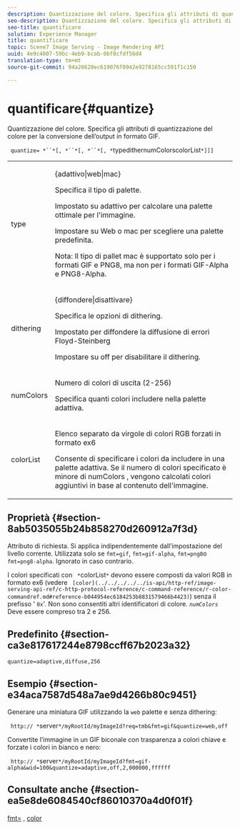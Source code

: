 ```yaml
---
description: Quantizzazione del colore. Specifica gli attributi di quantizzazione del colore per la conversione dell’output in formato GIF.
seo-description: Quantizzazione del colore. Specifica gli attributi di quantizzazione del colore per la conversione dell’output in formato GIF.
seo-title: quantificare
solution: Experience Manager
title: quantificare
topic: Scene7 Image Serving - Image Rendering API
uuid: 4e9c4807-59bc-4eb9-bcab-0bf0cfdf56d4
translation-type: tm+mt
source-git-commit: 94a26628ec619076f0942e9278165cc591f1c150

---
```



# quantificare{#quantize}

Quantizzazione del colore. Specifica gli attributi di quantizzazione del colore per la conversione dell’output in formato GIF.

` quantize= *``*[, *``*[, *``*[, *`typedithernumColorscolorList`*]]]`

<table id="table_A669A9058C8043A5BAE80B03A13B015B"> 
 <tbody> 
  <tr> 
   <td colname="col1"> <p> <span class="codeph"> <span class="varname"> type </span></span> </p> </td> 
   <td colname="col2"> <p> <span class="codeph"> {adattivo|web|mac} </span> </p> <p>Specifica il tipo di palette. </p> <p>Impostato su <span class="codeph"> adattivo </span> per calcolare una palette ottimale per l'immagine. </p> <p>Impostare su <span class="codeph"> Web </span> o <span class="codeph"> mac </span> per scegliere una palette predefinita. </p> <p> <p>Nota:  Il tipo <span class="codeph"> di </span> pallet mac è supportato solo per i formati GIF e PNG8, ma non per i formati GIF-Alpha e PNG8-Alpha. </p> </p> </td> 
  </tr> 
  <tr> 
   <td colname="col1"> <p> <span class="codeph"> <span class="varname"> dithering </span></span> </p> </td> 
   <td colname="col2"> <p> <span class="codeph"> {diffondere|disattivare} </span> </p> <p>Specifica le opzioni di dithering. </p> <p>Impostato per <span class="codeph"> diffondere </span> la diffusione di errori Floyd-Steinberg </p> <p>Impostare su <span class="codeph"> off </span> per disabilitare il dithering. </p> </td> 
  </tr> 
  <tr> 
   <td colname="col1"> <p> <span class="codeph"> <span class="varname"> numColors </span></span> </p> </td> 
   <td colname="col2"> <p>Numero di colori di uscita (2-256) </p> <p>Specifica quanti colori includere nella <span class="codeph"> palette </span> adattiva. </p> </td> 
  </tr> 
  <tr> 
   <td colname="col1"> <p> <span class="codeph"> <span class="varname"> colorList </span></span> </p> </td> 
   <td colname="col2"> <p>Elenco separato da virgole di colori RGB forzati in formato ex6 </p> <p>Consente di specificare i colori da includere in una <span class="codeph"> palette </span> adattiva. Se il numero di colori specificato è minore di <span class="codeph"> numColors <span class="varname"> </span> </span>, vengono calcolati colori aggiuntivi in base al contenuto dell'immagine. </p> </td> 
  </tr> 
 </tbody> 
</table>

## Proprietà {#section-8ab5035055b24b858270d260912a7f3d}

Attributo di richiesta. Si applica indipendentemente dall’impostazione del livello corrente. Utilizzata solo se `fmt=gif`, `fmt=gif-alpha`, `fmt=png8`o `fmt=png8-alpha`. Ignorato in caso contrario.

I colori specificati con ` *`colorList`*` devono essere composti da valori RGB in formato ex6 (vedere ` [color](../../../../../is-api/http-ref/image-serving-api-ref/c-http-protocol-reference/c-command-reference/r-color-commandref.md#reference-b044954ec6184253b8831579466b4423)`) senza il prefisso &#39; `0x`&#39;. Non sono consentiti altri identificatori di colore. *`numColors`* Deve essere compreso tra 2 e 256.

## Predefinito {#section-ca3e817617244e8798ccff67b2023a32}

`quantize=adaptive,diffuse,256`

## Esempio {#section-e34aca7587d548a7ae9d4266b80c9451}

Generare una miniatura GIF utilizzando la `web` palette e senza dithering:

` http:// *`server`*/myRootId/myImageId?req=tmb&fmt=gif&quantize=web,off`

Convertite l’immagine in un GIF biconale con trasparenza a colori chiave e forzate i colori in bianco e nero:

` http:// *`server`*/myRootId/myImageId?fmt=gif-alpha&wid=100&quantize=adaptive,off,2,000000,ffffff`

## Consultate anche {#section-ea5e8de6084540cf86010370a4d0f01f}

[fmt=](../../../../../is-api/http-ref/image-serving-api-ref/c-http-protocol-reference/c-command-reference/r-is-http-fmt.md#reference-cdf10043423b45ba9fe15157fb3ae37a) , [color](/help/aem-is-ir-api/is-api/http-ref/image-serving-api-ref/c-http-protocol-reference/c-data-types/r-is-http-color.md)
